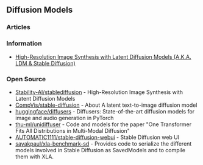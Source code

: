 ## Diffusion Models



### Articles



### Information
- [High-Resolution Image Synthesis with Latent Diffusion Models (A.K.A. LDM & Stable Diffusion)](https://ommer-lab.com/research/latent-diffusion-models/)


### Open Source
- [Stability-AI/stablediffusion](https://github.com/Stability-AI/stablediffusion) - High-Resolution Image Synthesis with Latent Diffusion Models
- [CompVis/stable-diffusion](https://github.com/CompVis/stable-diffusion) - About A latent text-to-image diffusion model
- [huggingface/diffusers](https://github.com/huggingface/diffusers) - Diffusers: State-of-the-art diffusion models for image and audio generation in PyTorch
- [thu-ml/unidiffuser](https://github.com/thu-ml/unidiffuser) - Code and models for the paper "One Transformer Fits All Distributions in Multi-Modal Diffusion"
- [AUTOMATIC1111/stable-diffusion-webui](https://github.com/AUTOMATIC1111/stable-diffusion-webui) - Stable Diffusion web UI
- [sayakpaul/xla-benchmark-sd](https://github.com/sayakpaul/xla-benchmark-sd) - Provides code to serialize the different models involved in Stable Diffusion as SavedModels and to compile them with XLA.
